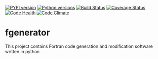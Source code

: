 [![PYPI version](https://img.shields.io/pypi/v/fgenerator.svg)](https://pypi.python.org/pypi/fgenerator)
[![Python versions](https://img.shields.io/pypi/pyversions/fgenerator.svg)](https://pypi.python.org/pypi/fgenerator)
[![Build Status](https://travis-ci.org/stfc/fgenerator.svg?branch=master)](https://travis-ci.org/stfc/fgenerator)
[![Coverage Status](https://coveralls.io/repos/github/stfc/fgenerator/badge.svg?branch=master)](https://coveralls.io/github/stfc/fgenerator?branch=master)
[![Code Health](https://landscape.io/github/stfc/fgenerator/master/landscape.svg?style=flat)](https://landscape.io/github/stfc/fgenerator/master)
[![Code Climate](https://codeclimate.com/github/stfc/fgenerator/badges/gpa.svg)](https://codeclimate.com/github/stfc/fgenerator)

# fgenerator
This project contains Fortran code generation and modification software written in python
